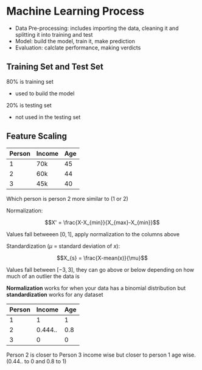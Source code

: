 # Machine Learning Process

- Data Pre-processing: includes importing the data, cleaning it and splitting it into training and test
- Model: build the model, train it, make prediction
- Evaluation: calclate performance, making verdicts

## Training Set and Test Set

80% is training set
- used to build the model

20% is testing set
- not used in the testing set 

## Feature Scaling

| Person      | Income | Age |
| ----------- | ----------- | ----------- |
| 1      | 70k       |45       |
| 2   | 60k        |44        |
| 3   | 45k        |40        |

Which person is person 2 more similar to (1 or 2)

Normalization:

$$X' = \frac{X-X_{min}}{X_{max}-X_{min}}$$

Values fall betweeen $[0,1]$, apply normalization to the columns above 

Standardization ($\mu$ = standard deviation of $x$):

$$X_{s} = \frac{X-mean(x)}{\mu}$$

Values fall between $[-3,3]$, they can go above or below depending on how much of an outlier the data is 

**Normalization** works for when your data has a binomial distribution but **standardization** works for any dataset

| Person      | Income | Age |
| ----------- | ----------- | ----------- |
| 1      | 1       |1       |
| 2   | 0.444..       |0.8        |
| 3   | 0        |0        |

Person 2 is closer to Person 3 income wise but closer to person 1 age wise. (0.44.. to 0 and 0.8 to 1)

